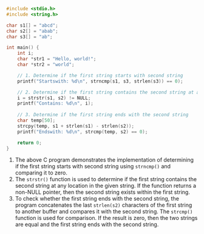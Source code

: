 ```c
#include <stdio.h>
#include <string.h>

char s1[] = "abcd";
char s2[] = "abab";
char s3[] = "ab";

int main() {
    int i;
    char *str1 = "Hello, world!";
    char *str2 = "world";

    // 1. Determine if the first string starts with second string
    printf("Startswith: %d\n", strncmp(s1, s3, strlen(s3)) == 0);

    // 2. Determine if the first string contains the second string at any location
    i = strstr(s1, s2) != NULL;
    printf("Contains: %d\n", i);
    
    // 3. Determine if the first string ends with the second string
    char temp[50];
    strcpy(temp, s1 + strlen(s1) - strlen(s2));
    printf("Endswith: %d\n", strcmp(temp, s2) == 0);

    return 0;
}
```

1. The above C program demonstrates the implementation of determining if the first string starts with second string using `strncmp()` and comparing it to zero.
2. The `strstr()` function is used to determine if the first string contains the second string at any location in the given string. If the function returns a non-NULL pointer, then the second string exists within the first string.
3. To check whether the first string ends with the second string, the program concatenates the last `strlen(s2)` characters of the first string to another buffer and compares it with the second string. The `strcmp()` function is used for comparison. If the result is zero, then the two strings are equal and the first string ends with the second string.
